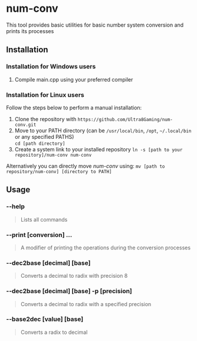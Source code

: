 # num-conv
This tool provides basic utilities for basic number system conversion and prints its processes

## Installation
### Installation for Windows users
1. Compile main.cpp using your preferred compiler

### Installation for Linux users
Follow the steps below to perform a manual installation:
1. Clone the repository with `https://github.com/Ultra8Gaming/num-conv.git`
3. Move to your PATH directory (can be `/usr/local/bin`, `/opt`, `~/.local/bin` or any specified PATHS)  
   `cd [path directory]`
5. Create a system link to your installed repository
   `ln -s [path to your repository]/num-conv num-conv`

Alternatively you can directly move *num-conv* using: `mv [path to repository/num-conv] [directory to PATH]`

## Usage
### --help
> Lists all commands 
### --print [conversion] ...
> A modifier of printing the operations during the conversion processes 
### --dec2base [decimal] [base] 
> Converts a decimal to radix with precision 8

### --dec2base [decimal] [base] -p [precision]
> Converts a decimal to radix with a specified precision

### --base2dec [value] [base]
> Converts a radix to decimal
